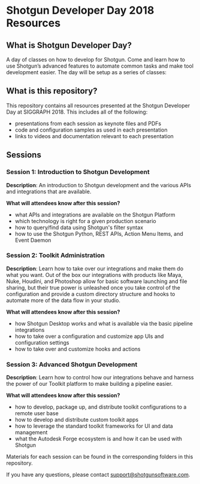 # Shotgun Developer Day 2018 Resources

## What is Shotgun Developer Day?
A day of classes on how to develop for Shotgun. Come and learn how to use 
Shotgun’s advanced features to automate common tasks and make tool development 
easier. The day will be setup as a series of classes:

## What is this repository?
This repository contains all resources presented at the Shotgun Developer Day 
at SIGGRAPH 2018. This includes all of the following:

* presentations from each session as keynote files and PDFs
* code and configuration samples as used in each presentation
* links to videos and documentation relevant to each presentation

## Sessions

### Session 1: Introduction to Shotgun Development
**Description**: An introduction to Shotgun development and the various APIs and integrations 
that are available.

**What will attendees know after this session?**
* what APIs and integrations are available on the Shotgun Platform
* which technology is right for a given production scenario
* how to query/find data using Shotgun's filter syntax
* how to use the Shotgun Python, REST APIs, Action Menu Items, and Event Daemon

### Session 2: Toolkit Administration
**Description**: Learn how to take over our integrations and make them do what you want. Out of 
the box our integrations with products like Maya, Nuke, Houdini, and Photoshop 
allow for basic software launching and file sharing, but their true power is 
unleashed once you take control of the configuration and provide a custom 
directory structure and hooks to automate more of the data flow in your studio.

**What will attendees know after this session?**
* how Shotgun Desktop works and what is available via the basic pipeline integrations
* how to take over a configuration and customize app UIs and configuration settings 
* how to take over and customize hooks and actions

### Session 3: Advanced Shotgun Development
**Description**: Learn how to control how our integrations behave and harness the power of our 
Toolkit platform to make building a pipeline easier.

**What will attendees know after this session?**
* how to develop, package up, and distribute toolkit configurations to a remote user base
* how to develop and distribute custom toolkit apps 
* how to leverage the standard toolkit frameworks for UI and data management
* what the Autodesk Forge ecosystem is and how it can be used with Shotgun

Materials for each session can be found in the corresponding folders in this 
repository.

If you have any questions, please contact support@shotgunsoftware.com.
